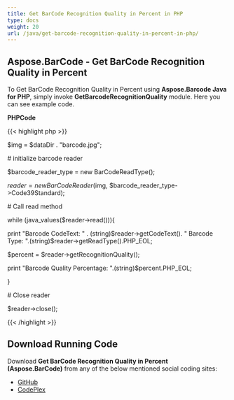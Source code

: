 ```yaml
---
title: Get BarCode Recognition Quality in Percent in PHP
type: docs
weight: 20
url: /java/get-barcode-recognition-quality-in-percent-in-php/
---
```


## **Aspose.BarCode - Get BarCode Recognition Quality in Percent**
To Get BarCode Recognition Quality in Percent using **Aspose.Barcode Java for PHP**, simply invoke **GetBarcodeRecognitionQuality** module. Here you can see example code.

**PHPCode**

{{< highlight php >}}

 $img = $dataDir . "barcode.jpg";

\# initialize barcode reader

$barcode_reader_type = new BarCodeReadType();

$reader = new BarCodeReader($img, $barcode_reader_type->Code39Standard);

\# Call read method

while (java_values($reader->read())){

print "Barcode CodeText: " . (string)$reader->getCodeText(). " Barcode Type: ".(string)$reader->getReadType().PHP_EOL;

$percent = $reader->getRecognitionQuality();

print "Barcode Quality Percentage: ".(string)$percent.PHP_EOL;

}

\# Close reader

$reader->close();

{{< /highlight >}}
## **Download Running Code**
Download **Get BarCode Recognition Quality in Percent (Aspose.BarCode)** from any of the below mentioned social coding sites:

- [GitHub](https://github.com/aspose-barcode/Aspose.BarCode-for-Java/blob/master/Plugins/Aspose_Barcode_Java_for_PHP/src/aspose/barcode/WorkingWithBarcodeRecognition/AdvancedBarcodeRecognitionFeatures/GetBarcodeRecognitionQuality.php)
- [CodePlex](https://asposebarcodejavaphp.codeplex.com/SourceControl/latest#src/aspose/barcode/WorkingWithBarcodeRecognition/AdvancedBarcodeRecognitionFeatures/GetBarcodeRecognitionQuality.php)

